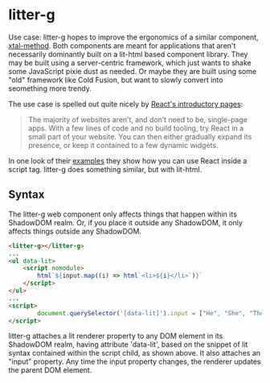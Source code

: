 # litter-g



Use case:  litter-g hopes to improve the ergonomics of a similar component, [xtal-method](https://www.webcomponents.org/element/xtal-method).  Both components are meant for applications that aren't necessarily dominantly built on a lit-html based component library.  They may be built using a server-centric framework, which just wants to shake some JavaScript pixie dust as needed.  Or maybe they are built using some "old" framework like Cold Fusion, but want to slowly convert into seomething more trendy. 

The use case is spelled out quite nicely by [React's introductory pages](https://reactjs.org/docs/add-react-to-a-website.html):

>The majority of websites aren’t, and don’t need to be, single-page apps. With a few lines of code and no build tooling, try React in a small part of your website. You can then either gradually expand its presence, or keep it contained to a few dynamic widgets.

In one look of their [examples](https://raw.githubusercontent.com/reactjs/reactjs.org/master/static/html/single-file-example.html) they show how you can use React inside a script tag.  litter-g does something similar, but with lit-html.


## Syntax

The litter-g web component only affects things that happen within its ShadowDOM realm.  Or, if you place it outside any ShadowDOM, it only affects things outside any ShadowDOM.

```html
<litter-g></litter-g>
...
<ul data-lit>
    <script nomodule>
        html`${input.map((i) => html`<li>${i}</li>`)}`
    </script>
</ul>
...
<script>
        document.querySelector('[data-lit]').input = ["He", "She", "They", "Ze"];
</script>
```

litter-g attaches a lit renderer property to any DOM element in its ShadowDOM realm, having attribute 'data-lit', based on the snippet of lit syntax contained within the script child, as shown above.  It also attaches an "input" property.  Any time the input property changes, the renderer updates the parent DOM element. 

<!--
```
<custom-element-demo>
  <template>
    <div>
        <litter-g></litter-g>
        <xtal-deco>
            <script>
                ({
                    input: ["He", "She", "They", "Ze"]
                })
            </script>
        </xtal-deco>
        <ul data-lit>
            <script nomodule>
                html`${input.map((i) => html`<li>${i}</li>`)}`
            </script>
        </ul>
        <script type="module" src="https://unpkg.com/litter-g@0.0.1/litter-g.js?module"></script>
        <script src="https://unpkg.com/xtal-decorator@0.0.20/xtal-decorator.iife.js"></script>
    </div>
  </template>
</custom-element-demo>
```
-->